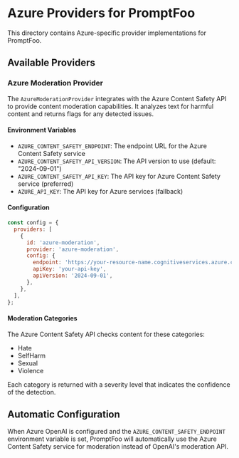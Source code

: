 # Azure Providers for PromptFoo

This directory contains Azure-specific provider implementations for PromptFoo.

## Available Providers

### Azure Moderation Provider

The `AzureModerationProvider` integrates with the Azure Content Safety API to provide content moderation capabilities. It analyzes text for harmful content and returns flags for any detected issues.

#### Environment Variables

- `AZURE_CONTENT_SAFETY_ENDPOINT`: The endpoint URL for the Azure Content Safety service
- `AZURE_CONTENT_SAFETY_API_VERSION`: The API version to use (default: "2024-09-01")
- `AZURE_CONTENT_SAFETY_API_KEY`: The API key for Azure Content Safety service (preferred)
- `AZURE_API_KEY`: The API key for Azure services (fallback)

#### Configuration

```javascript
const config = {
  providers: [
    {
      id: 'azure-moderation',
      provider: 'azure-moderation',
      config: {
        endpoint: 'https://your-resource-name.cognitiveservices.azure.com',
        apiKey: 'your-api-key',
        apiVersion: '2024-09-01',
      },
    },
  ],
};
```

#### Moderation Categories

The Azure Content Safety API checks content for these categories:

- Hate
- SelfHarm
- Sexual
- Violence

Each category is returned with a severity level that indicates the confidence of the detection.

## Automatic Configuration

When Azure OpenAI is configured and the `AZURE_CONTENT_SAFETY_ENDPOINT` environment variable is set, PromptFoo will automatically use the Azure Content Safety service for moderation instead of OpenAI's moderation API.
